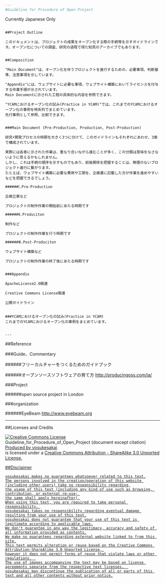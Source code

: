 ```yaml
---
#Guideline for Procedure of Open Project
```
Currently Japanese Only
```

##Project Outline

このドキュメントは、プロジェクトの成果をオープン化する際の手続等を示すガイドラインです。オープン化についての調査、研究の過程で得た知見のアーカイブでもあります。


##Composition

"Main Document"は、オープン化を伴うプロジェクトを進行するための、必要事項、判断基準、注意事項を示しています。

"Appendix"には、ウェブサイトに必要な事項、ウェブサイト構築においてライセンスを付与する作業手順が示されています。
Main Documentに示された工程の具体的な内容を参照できます。

"YCAMにおけるオープン化の試み(Practice in YCAM)"では、これまでのYCAMにおけるオープン化の事例を時系列でまとめています。
先行事例として参照、比較できます。


###Main Document (Pre-Production, Production, Post-Production)

研究•開発プロセスの時期を大きく3つに分けて、このガイドラインもそれぞれにあわせ、3章で構成されています。

実際には各章に示された作業は、重なり合いながら進むことが多く、この分類は意味をなさないように思えるかもしれません。
しかし、これは手続の順序を示すものでもあり、前後関係を把握することは、無理のないプロジェクト進行に繋がります。
たとえば、ウェブサイト構築に必要な費用や工期を、企画書に記載した方が作業を進めやすいなどを把握できるでしょう。

######Ⅰ.Pre-Production

企画立案など

プロジェクトの制作作業の開始前にあたる時期です

######Ⅱ.Produciton

制作など

プロジェクトの制作作業を行う時期です

######Ⅲ.Post-Produciton

ウェブサイト構築など

プロジェクトの制作作業の終了後にあたる時期です


###Appendix

ApacheLicense2.0関連

Creative Commons License関連
    
公開ガイドライン


###YCAMにおけるオープン化の試み(Practice in YCAM)
これまでのYCAMにおけるオープン化の事例をまとめています。


---   
```

##Reference


###Guide、Commentary


######フリーカルチャーをつくるためのガイドブック

######オープンソースソフトウェアの育て方
http://producingoss.com/ja/





###Project

######open source project in London



###organization

######EyeBeam
http://www.eyebeam.org




---
##Licenses and Credits  

<a rel="license" href="http://creativecommons.org/licenses/by-sa/3.0/"><img alt="Creative Commons License" style="border-width:0" src="http://i.creativecommons.org/l/by-sa/3.0/88x31.png" /></a><br /> 
<span xmlns:dct="http://purl.org/dc/terms/" href="http://purl.org/dc/dcmitype/Text" property="dct:title" rel="dct:type">Guideline_for_Procedure_of_Open_Project (document except citation) </span><a xmlns:cc="http://creativecommons.org/ns#" href="https://github.com/yosukesakai/Guideline_for_Procedure_of_Open_Project" property="cc:attributionName" rel="cc:attributionURL">Produced by yosukesakai<br /></a> is licensed under a <a rel="license" href="http://creativecommons.org/licenses/by-sa/3.0/">Creative Commons Attribution - ShareAlike 3.0 Unported License.<br />



##Disclaimer
```
yosukesakai makes no guarantees whatsoever related to this text.
The persons involved in the creation/operation of this website (including other users) take no responsibility regarding 
the usage of this text (including any kind of use such as browsing, contribution, or external re-use; 
the same shall apply hereinafter).
When using this text, you are required to take personal responsibility. 
yosukesakai takes no responsibility regarding eventual damage resulting from your use of this text.
yosukesakai does not guarantee that your use of this text is legitimate according to applicable laws.
We don't guarantee in any way the legitimacy, accuracy and safety of all information provided as contents.
We make no guarantees regarding external website linked to from this site.
This text permits alteration or reuse based on the Creative Commons Attribution-ShareAlike 3.0 Unported License, 
however it does not permit forms of reuse that violate laws or other regulations.  
The use of images accompanying the text may be based on license agreements separate from the respective text licenses.  
yosukesakai may discontinue the publication of all or parts of this text and all other contents without prior notice.
```



